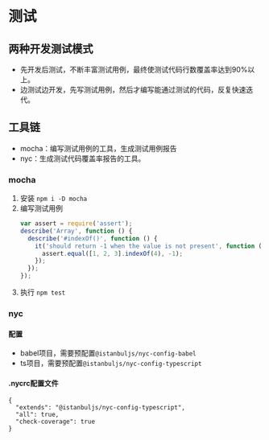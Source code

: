 # 测试

## 两种开发测试模式
- 先开发后测试，不断丰富测试用例，最终使测试代码行数覆盖率达到90%以上。
- 边测试边开发，先写测试用例，然后才编写能通过测试的代码，反复快速迭代。

## 工具链
- mocha：编写测试用例的工具，生成测试用例报告
- nyc：生成测试代码覆盖率报告的工具。

### mocha
1. 安装
    `npm i -D mocha`
2. 编写测试用例
    ```JavaScript
    var assert = require('assert');
    describe('Array', function () {
      describe('#indexOf()', function () {
        it('should return -1 when the value is not present', function () {
          assert.equal([1, 2, 3].indexOf(4), -1);
        });
      });
    });
    ```
3. 执行
    `npm test`

### nyc
#### 配置
- babel项目，需要预配置`@istanbuljs/nyc-config-babel`
- ts项目，需要预配置`@istanbuljs/nyc-config-typescript`


#### .nycrc配置文件
```
{
  "extends": "@istanbuljs/nyc-config-typescript",
  "all": true,
  "check-coverage": true
}
```